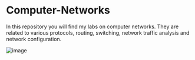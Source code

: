 # Computer-Networks

In this repository you will find my labs on computer networks. They are related to various protocols, routing, switching, network traffic analysis and network configuration. 

![image](https://github.com/user-attachments/assets/051de7d2-4a6c-4ecb-87f0-c6f6f1fdbb58)

